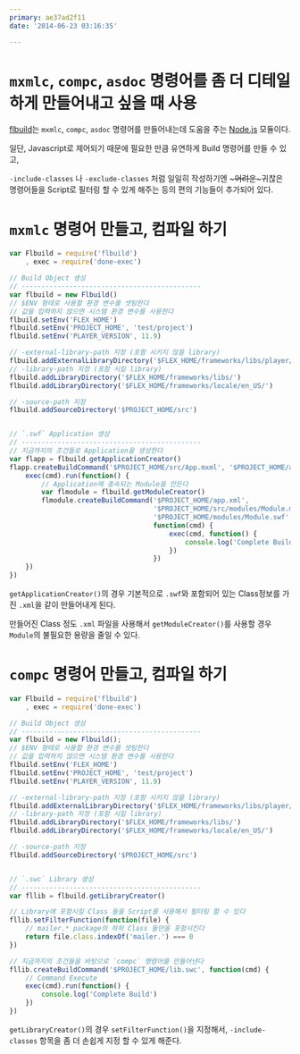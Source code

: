```yaml
---
primary: ae37ad2f11
date: '2014-06-23 03:16:35'

---
```



`mxmlc`, `compc`, `asdoc` 명령어를 좀 더 디테일하게 만들어내고 싶을 때 사용
=========================================================

[flbuild]는 `mxmlc`, `compc`, `asdoc` 명령어를 만들어내는데 도움을 주는 [Node.js] 모듈이다.

일단, Javascript로 제어되기 때문에 필요한 만큼 유연하게 Build 명령어를 만들 수 있고,

`-include-classes` 나 `-exclude-classes` 처럼 일일히 작성하기엔 ~~~어려운~~~귀찮은 명령어들을 Script로 필터링 할 수 있게 해주는 등의 편의 기능들이 추가되어 있다.


`mxmlc` 명령어 만들고, 컴파일 하기
========================================
```js
var Flbuild = require('flbuild')
	, exec = require('done-exec')

// Build Object 생성 
// ---------------------------------------------
var flbuild = new Flbuild()
// $ENV 형태로 사용할 환경 변수를 셋팅한다 
// 값을 입력하지 않으면 시스템 환경 변수를 사용한다
flbuild.setEnv('FLEX_HOME')
flbuild.setEnv('PROJECT_HOME', 'test/project')
flbuild.setEnv('PLAYER_VERSION', 11.9)

// -external-library-path 지정 (포함 시키지 않을 library)
flbuild.addExternalLibraryDirectory('$FLEX_HOME/frameworks/libs/player/$PLAYER_VERSION')
// -library-path 지정 (포함 시킬 library)
flbuild.addLibraryDirectory('$FLEX_HOME/frameworks/libs/')
flbuild.addLibraryDirectory('$FLEX_HOME/frameworks/locale/en_US/')

// -source-path 지정
flbuild.addSourceDirectory('$PROJECT_HOME/src')


// `.swf` Application 생성
// ---------------------------------------------
// 지금까지의 조건들로 Application을 생성한다
var flapp = flbuild.getApplicationCreator()
flapp.createBuildCommand('$PROJECT_HOME/src/App.mxml', '$PROJECT_HOME/app.swf', function(cmd) {
	exec(cmd).run(function() {
		// Application에 종속되는 Module을 만든다
		var flmodule = flbuild.getModuleCreator()
		flmodule.createBuildCommand('$PROJECT_HOME/app.xml', 
									'$PROJECT_HOME/src/modules/Module.mxml', 
									'$PROJECT_HOME/modules/Module.swf', 
									function(cmd) {
										exec(cmd, function() {
											console.log('Complete Build')
										})
									})
	})
})
```

`getApplicationCreator()`의 경우 기본적으로 `.swf`와 포함되어 있는 Class정보를 가진 `.xml`을 같이 만들어내게 된다.

만들어진 Class 정도 `.xml` 파일을 사용해서 `getModuleCreator()`를 사용할 경우 `Module`의 불필요한 용량을 줄일 수 있다.


`compc` 명령어 만들고, 컴파일 하기
==============================================================================

```js
var Flbuild = require('flbuild')
	, exec = require('done-exec')

// Build Object 생성 
// ---------------------------------------------
var flbuild = new Flbuild();
// $ENV 형태로 사용할 환경 변수를 셋팅한다 
// 값을 입력하지 않으면 시스템 환경 변수를 사용한다
flbuild.setEnv('FLEX_HOME')
flbuild.setEnv('PROJECT_HOME', 'test/project')
flbuild.setEnv('PLAYER_VERSION', 11.9)

// -external-library-path 지정 (포함 시키지 않을 library)
flbuild.addExternalLibraryDirectory('$FLEX_HOME/frameworks/libs/player/$PLAYER_VERSION')
// -library-path 지정 (포함 시킬 library)
flbuild.addLibraryDirectory('$FLEX_HOME/frameworks/libs/')
flbuild.addLibraryDirectory('$FLEX_HOME/frameworks/locale/en_US/')

// -source-path 지정
flbuild.addSourceDirectory('$PROJECT_HOME/src')


// `.swc` Library 생성
// ---------------------------------------------
var fllib = flbuild.getLibraryCreator()

// Library에 포함시킬 Class 들을 Script를 사용해서 필터링 할 수 있다
fllib.setFilterFunction(function(file) {
	// mailer.* package의 하위 Class 들만을 포함시킨다
    return file.class.indexOf('mailer.') === 0
})

// 지금까지의 조건들을 바탕으로 `compc` 명령어를 만들어낸다
fllib.createBuildCommand('$PROJECT_HOME/lib.swc', function(cmd) {
	// Command Execute
	exec(cmd).run(function() {
		console.log('Complete Build')
	})
})
```

`getLibraryCreator()`의 경우 `setFilterFunction()`을 지정해서, `-include-classes` 항목을 좀 더 손쉽게 지정 할 수 있게 해준다.






[Node.js]: http://nodejs.org
[flbuild]: https://www.npmjs.org/package/flbuild